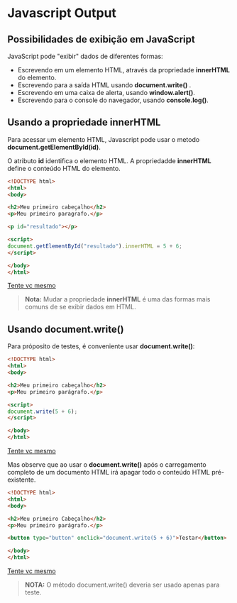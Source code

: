 # Javascript Output

## Possibilidades de exibição em JavaScript
JavaScript pode "exibir" dados de diferentes formas:

* Escrevendo em um elemento HTML, através da propriedade **innerHTML** do elemento.
* Escrevendo para a saída HTML usando **document.write()** .
* Escrevendo em uma caixa de alerta, usando **window.alert()**.
* Escrevendo para o console do navegador, usando **console.log()**.

## Usando a propriedade innerHTML

Para acessar um elemento HTML, Javascript pode usar o metodo **document.getElementById(id)**.

O atributo **id** identifica o elemento HTML. A propriedadde **innerHTML** define o conteúdo HTML do elemento.

```HTML
<!DOCTYPE html>
<html>
<body>

<h2>Meu primeiro cabeçalho</h2>
<p>Meu primeiro paragrafo.</p>

<p id="resultado"></p>

<script>
document.getElementById("resultado").innerHTML = 5 + 6;
</script>

</body>
</html> 
```
[Tente vc mesmo](https://www.w3schools.com/code/tryit.asp?filename=FOXZDR18SZQS)

> **Nota:** Mudar a propriedade **innerHTML**  é uma das formas mais comuns de se exibir dados em HTML.

## Usando document.write()
Para próposito de testes, é conveniente usar **document.write()**:

```HTML
<!DOCTYPE html>
<html>
<body>

<h2>Meu primeiro cabeçalho</h2>
<p>Meu primeiro parágrafo.</p>

<script>
document.write(5 + 6);
</script>

</body>
</html> 
```
[Tente vc mesmo](https://www.w3schools.com/code/tryit.asp?filename=FOXZWUX5FU6W)

Mas observe que ao usar o **document.write()** após o carregamento completo de um documento HTML irá apagar todo o conteúdo HTML pré-existente.

```HTML
<!DOCTYPE html>
<html>
<body>

<h2>Meu primeiro Cabeçalho</h2>
<p>Meu primeiro parágrafo.</p>

<button type="button" onclick="document.write(5 + 6)">Testar</button>

</body>
</html> 
```

[Tente vc mesmo](https://www.w3schools.com/code/tryit.asp?filename=FOY13GBNYSVN)

> **NOTA:** O método document.write() deveria ser usado apenas para teste.



